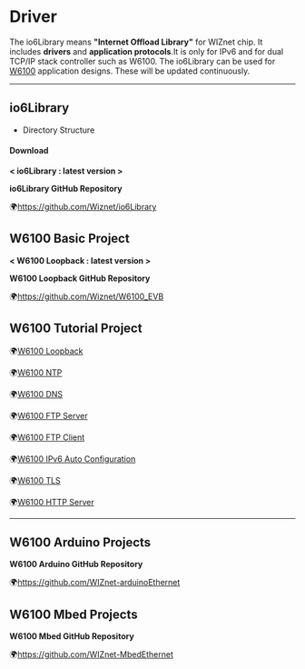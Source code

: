 # Driver

The io6Library means **"Internet Offload Library"** for WIZnet chip. It
includes **drivers** and **application protocols**.It is only for IPv6
and for dual TCP/IP stack controller such as W6100. The io6Library can
be used for [W6100](W6100.md) application designs. These
will be updated continuously.

-----

## io6Library

  - Directory Structure 

#### Download

**\< io6Library : latest version \>**

**io6Library GitHub Repository**

🌍https://github.com/Wiznet/io6Library

## W6100 Basic Project

**\< W6100 Loopback : latest version \>**

 **W6100 Loopback GitHub Repository**

🌍https://github.com/Wiznet/W6100_EVB

## W6100 Tutorial Project

🌍[W6100 Loopback](https://maker.wiznet.io/2019/04/30/wiznetw6100evb-loopback-2/)

🌍[W6100 NTP](https://maker.wiznet.io/2019/04/30/wiznetw6100evb-ntp-3/)

🌍[W6100 DNS](https://maker.wiznet.io/2019/04/30/wiznetw6100evb-dns/)

🌍[W6100 FTP Server](https://maker.wiznet.io/2019/04/30/wiznetw6100evb-ftpserver/)

🌍[W6100 FTP Client](https://maker.wiznet.io/2019/04/30/wiznetw6100evb-ftpc/)

🌍[W6100 IPv6 Auto Configuration](https://maker.wiznet.io/2019/04/30/wiznetw6100evb-addressautoconfiguration/)

🌍[W6100 TLS](https://maker.wiznet.io/2019/04/30/wiznetw6100evb-tls/)

🌍[W6100 HTTP Server](https://maker.wiznet.io/2019/04/30/wiznetw6100evb-http_server/)

-----

## W6100 Arduino Projects

**W6100 Arduino GitHub Repository**

🌍https://github.com/WIZnet-arduinoEthernet

## W6100 Mbed Projects

**W6100 Mbed GitHub Repository**

🌍https://github.com/WIZnet-MbedEthernet
